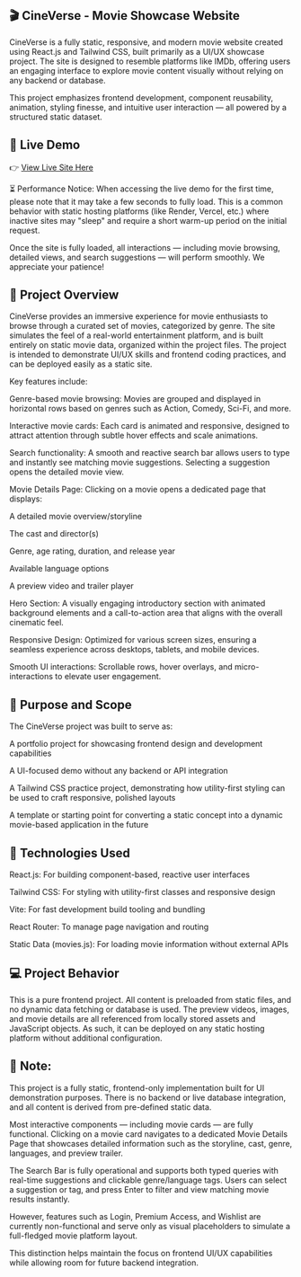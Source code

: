 ## 🎬 CineVerse - Movie Showcase Website

CineVerse is a fully static, responsive, and modern movie website created using React.js and Tailwind CSS, built primarily as a UI/UX showcase project. The site is designed to resemble platforms like IMDb, offering users an engaging interface to explore movie content visually without relying on any backend or database.

This project emphasizes frontend development, component reusability, animation, styling finesse, and intuitive user interaction — all powered by a structured static dataset.

## 🔗 Live Demo

👉 [View Live Site Here](https://cineverse-movie-site.onrender.com)


⏳ Performance Notice:
When accessing the live demo for the first time, please note that it may take a few seconds to fully load. This is a common behavior with static hosting platforms (like Render, Vercel, etc.) where inactive sites may "sleep" and require a short warm-up period on the initial request.

Once the site is fully loaded, all interactions — including movie browsing, detailed views, and search suggestions — will perform smoothly. We appreciate your patience!

## 📖 Project Overview
CineVerse provides an immersive experience for movie enthusiasts to browse through a curated set of movies, categorized by genre. The site simulates the feel of a real-world entertainment platform, and is built entirely on static movie data, organized within the project files. The project is intended to demonstrate UI/UX skills and frontend coding practices, and can be deployed easily as a static site.

Key features include:

Genre-based movie browsing: Movies are grouped and displayed in horizontal rows based on genres such as Action, Comedy, Sci-Fi, and more.

Interactive movie cards: Each card is animated and responsive, designed to attract attention through subtle hover effects and scale animations.

Search functionality: A smooth and reactive search bar allows users to type and instantly see matching movie suggestions. Selecting a suggestion opens the detailed movie view.

Movie Details Page: Clicking on a movie opens a dedicated page that displays:

A detailed movie overview/storyline

The cast and director(s)

Genre, age rating, duration, and release year

Available language options

A preview video and trailer player

Hero Section: A visually engaging introductory section with animated background elements and a call-to-action area that aligns with the overall cinematic feel.

Responsive Design: Optimized for various screen sizes, ensuring a seamless experience across desktops, tablets, and mobile devices.

Smooth UI interactions: Scrollable rows, hover overlays, and micro-interactions to elevate user engagement.

## 🎯 Purpose and Scope
The CineVerse project was built to serve as:

A portfolio project for showcasing frontend design and development capabilities

A UI-focused demo without any backend or API integration

A Tailwind CSS practice project, demonstrating how utility-first styling can be used to craft responsive, polished layouts

A template or starting point for converting a static concept into a dynamic movie-based application in the future

## 🧰 Technologies Used
React.js: For building component-based, reactive user interfaces

Tailwind CSS: For styling with utility-first classes and responsive design

Vite: For fast development build tooling and bundling

React Router: To manage page navigation and routing

Static Data (movies.js): For loading movie information without external APIs

## 💻 Project Behavior
This is a pure frontend project. All content is preloaded from static files, and no dynamic data fetching or database is used. The preview videos, images, and movie details are all referenced from locally stored assets and JavaScript objects. As such, it can be deployed on any static hosting platform without additional configuration.


## 🔔 Note:

This project is a fully static, frontend-only implementation built for UI demonstration purposes. There is no backend or live database integration, and all content is derived from pre-defined static data.

Most interactive components — including movie cards — are fully functional. Clicking on a movie card navigates to a dedicated Movie Details Page that showcases detailed information such as the storyline, cast, genre, languages, and preview trailer.

The Search Bar is fully operational and supports both typed queries with real-time suggestions and clickable genre/language tags. Users can select a suggestion or tag, and press Enter to filter and view matching movie results instantly.

However, features such as Login, Premium Access, and Wishlist are currently non-functional and serve only as visual placeholders to simulate a full-fledged movie platform layout.

This distinction helps maintain the focus on frontend UI/UX capabilities while allowing room for future backend integration.
